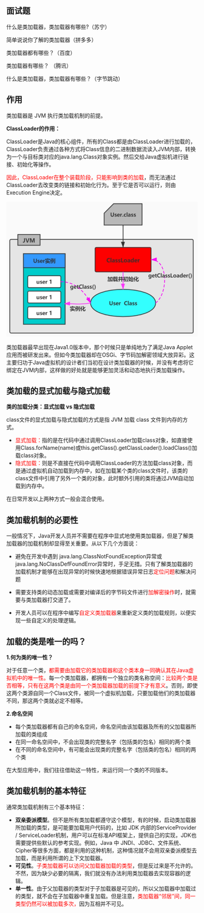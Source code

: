 ## 面试题

什么是类加载器，类加载器有哪些?（苏宁）

简单说说你了解的类加载器（拼多多）

类加载器都有哪些？（百度） 

类加载器有哪些？  （腾讯）

什么是类加载器，类加载器有哪些？（字节跳动）

## 作用

类加载器是 JVM 执行类加载机制的前提。

**ClassLoader的作用：**

ClassLoader是Java的核心组件，所有的Class都是由ClassLoader进行加载的，ClassLoader负责通过各种方式将Class信息的二进制数据流读入JVM内部，转换为一个与目标类对应的java.lang.Class对象实例。然后交给Java虚拟机进行链接、初始化等操作。

<font color = 'red'>因此，ClassLoader在整个装载阶段，只能影响到类的加载</font>，而无法通过ClassLoader去改变类的链接和初始化行为。至于它是否可以运行，则由Execution Engine决定。

![](images/8.类的加载.jpeg)


类加载器最早出现在Java1.0版本中，那个时候只是单纯地为了满足Java Applet应用而被研发出来。但如今类加载器却在OSGi、字节码加解密领域大放异彩。这主要归功于Java虚拟机的设计者们当初在设计类加载器的时候，并没有考虑将它绑定在JVM内部，这样做的好处就是能够更加灵活和动态地执行类加载操作。

 ## 类加载的显式加载与隐式加载

**类的加载分类：显式加载 vs 隐式加载**

class文件的显式加载与隐式加载的方式是指 JVM 加载 class 文件到内存的方式。

- <font color = 'red'>显式加载：</font>指的是在代码中通过调用ClassLoader加载class对象，如直接使用Class.forName(name)或this.getClass().getClassLoader().loadClass()加载class对象。
- <font color = 'red'>隐式加载：</font>则是不直接在代码中调用ClassLoader的方法加载class对象，而是通过虚拟机自动加载到内存中，如在加载某个类的class文件时，该类的class文件中引用了另外一个类的对象，此时额外引用的类将通过JVM自动加载到内存中。

在日常开发以上两种方式一般会混合使用。

## 类加载机制的必要性

一般情况下，Java开发人员并不需要在程序中显式地使用类加载器，但是了解类加载器的加载机制却显得至关重要。从以下几个方面说：

- 避免在开发中遇到 java.lang.ClassNotFoundException异常或java.lang.NoClassDefFoundError异常时，手足无措。只有了解类加载器的加载机制才能够在出现异常的时候快速地根据错误异常日志<font color = 'red'>定位问题</font>和解决问题

- 需要支持类的动态加载或需要对编译后的字节码文件进行<font color = 'red'>加解密操作</font>时，就需要与类加载器打交道了。
- 开发人员可以在程序中编写<font color = 'red'>自定义类加载器</font>来重新定义类的加载规则，以便实现一些自定义的处理逻辑。

## 加载的类是唯一的吗？

**1.何为类的唯一性？**

对于任意一个类，<font color = 'red'>都需要由加载它的类加载器和这个类本身一同确认其在Java虚拟机中的唯一性。</font>每一个类加载器，都拥有一个独立的类名称空间：<font color = 'red'>比较两个类是否相等，只有在这两个类是由同一个类加载器加载的前提下才有意义</font>。否则，即使这两个类源自同一个Class文件，被同一个虚拟机加载，只要加载他们的类加载器不同，那这两个类就必定不相等。

**2.命名空间**

- 每个类加载器都有自己的命名空间，命名空间由该加载器及所有的父加载器所加载的类组成
- 在同一命名空间中，不会出现类的完整名字（包括类的包名）相同的两个类
- 在不同的命名空间中，有可能会出现类的完整名字（包括类的包名）相同的两个类

在大型应用中，我们往往借助这一特性，来运行同一个类的不同版本。

 ## 类加载机制的基本特征

通常类加载机制有三个基本特征：

- **双亲委派模型**。但不是所有类加载都遵守这个模型，有的时候，启动类加载器所加载的类型，是可能要加载用户代码的，比如 JDK 内部的ServiceProvider / ServiceLoader机制，用户可以在标准API框架上，提供自己的实现，JDK也需要提供些默认的参考实现。例如，Java 中 JNDI、JDBC、文件系统、Cipher等很多方面，都是利用的这种机制，这种情况就不会用双亲委派模型去加载，而是利用所谓的上下文加载器。
- **可见性**。<font color = 'red'>子类加载器可以访问父加载器加载的类型</font>，但是反过来是不允许的。不然，因为缺少必要的隔离，我们就没有办法利用类加载器去实现容器的逻辑。
- **单一性**。由于父加载器的类型对于子加载器是可见的，所以父加载器中加载过的类型，就不会在子加载器中重复加载。但是注意，<font color = 'red'>类加载器“邻居”间，同一类型仍然可以被加载多次，</font>因为互相并不可见。

 

 

